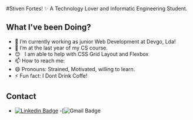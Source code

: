 
#Stiven Fortes! ✨ A Technology Lover and Informatic Engineering Student.


## What I've been Doing?
- 🔭 I’m currently working as junior Web Development at Devgo, Lda!
- 👯 I’m at the last year of my CS course.
- :blush: &nbsp; I am able to help with CSS Grid Layout and Flexbox
- 📫 How to reach me: 
- 😄 Pronouns: Strained, Motivated, willing to learn.
- ⚡ Fun fact: I Dont Drink Coffe!

## Contact
- [![Linkedin Badge](https://img.shields.io/badge/-StivenFortes-blue?style=flat-square&logo=Linkedin&logoColor=white&link=https://www.linkedin.com/in/stivenfortes96/)](https://www.linkedin.com/in/stivenfortes96/)
-[![Gmail Badge](https://img.shields.io/badge/-stivenfortes96@gmail.com-c14438?style=flat-square&logo=Gmail&logoColor=white&link=mailto:stivenfortes96@gmail.com)

